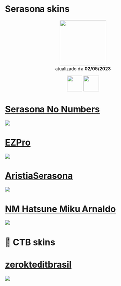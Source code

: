 # Serasona skins

<p align="center">
   <a href="https://osu.ppy.sh/users/17728999">
    <img src="https://a.ppy.sh/17728999"
         width="150"
         height="150">
   </a>
<br>
  atualizado dia
  <b> 02/05/2023 </b>
</p>
   <p align="center">
   <a href="https://twitter.com/serasona_">
  <img src="https://i.imgur.com/PUQ5uWf.png" 
       width="50" 
       height="50"></a>
     <a href="https://www.twitch.tv/Serasona">
  <img src="https://i.imgur.com/HM030lk.png" 
       width="50" 
       height="50"></a>
<br>
   </p>

# [Serasona No Numbers](https://github.com/Yumiih/Skins/raw/main/serasona/Serasona_No_Numbers.osk)
[![](https://cdn.discordapp.com/attachments/905555878877470741/1099597198527844352/screenshot482.jpg)](https://github.com/Yumiih/Skins/raw/main/serasona/Serasona_No_Numbers.osk)

# [EZPro](https://github.com/Yumiih/Skins/raw/main/serasona/EZPro.osk)
[![](https://cdn.discordapp.com/attachments/905555878877470741/1099597820215951413/screenshot486.jpg)](https://github.com/Yumiih/Skins/raw/main/serasona/EZPro.osk)

# [AristiaSerasona](https://github.com/Yumiih/Skins/blob/main/serasona/AristiaSerasona.osk)
[![](https://osu.ppy.sh/ss/18577915/6506)](https://github.com/Yumiih/Skins/blob/main/serasona/AristiaSerasona.osk)

# [NM Hatsune Miku Arnaldo](https://drive.google.com/file/d/1HJt6rxHIn2x9YRWA3AKNbe_3zmauLaIM/view)
[![](https://osu.ppy.sh/ss/18577917/8219)](https://drive.google.com/file/d/1HJt6rxHIn2x9YRWA3AKNbe_3zmauLaIM/view)

# 🍉 CTB skins

# [zerokteditbrasil](https://github.com/Yumiih/Skins/raw/main/serasona/-_zerokteditbrasil.osk)
[![](https://osu.ppy.sh/ss/18561020/d40f)](https://github.com/Yumiih/Skins/raw/main/serasona/-_zerokteditbrasil.osk)
